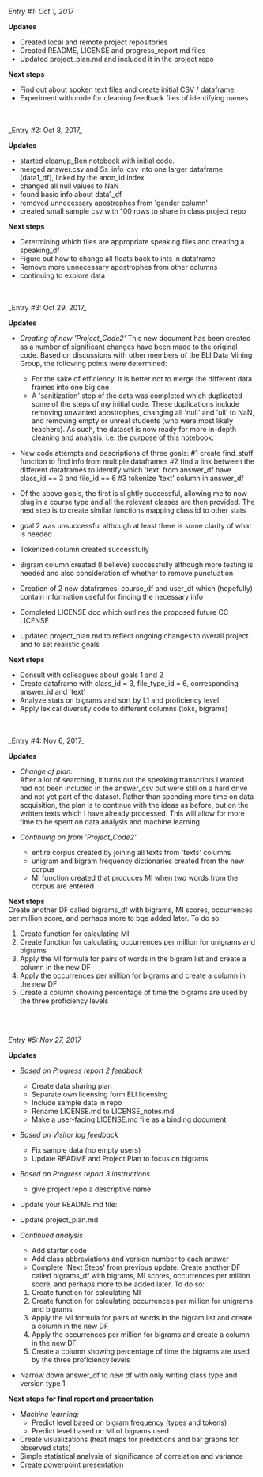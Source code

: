 _Entry #1: Oct 1, 2017_

**Updates**  
- Created local and remote project repositories
- Created README, LICENSE and progress_report md files
- Updated project_plan.md and included it in the project repo

**Next steps**
- Find out about spoken text files and create initial CSV / dataframe
- Experiment with code for cleaning feedback files of identifying names

<br>
<br>
_Entry #2: Oct 8, 2017_

**Updates**  
- started cleanup_Ben notebook with initial code.  
- merged answer.csv and Ss_info_csv into one larger dataframe (data1_df), linked by the anon_id index
- changed all null values to NaN  
- found basic info about data1_df  
- removed unnecessary apostrophes from 'gender column'  
- created small sample csv with 100 rows to share in class project repo

**Next steps**
- Determining which files are appropriate speaking files and creating a speaking_df  
- Figure out how to change all floats back to ints in dataframe
- Remove more unnecessary apostrophes from other columns  
- continuing to explore data

<br>
<br>
_Entry #3: Oct 29, 2017_

**Updates**  
- *Creating of new 'Project_Code2'*
  This new document has been created as a number of significant changes have been made to the original code. Based on discussions with other members of the ELI Data Mining Group, the following points were determined:  

  - For the sake of efficiency, it is better not to merge the different data frames into one big one
  - A 'sanitization' step of the data was completed which duplicated some of the steps of my initial code. These duplications include removing unwanted apostrophes, changing all 'null' and 'ull' to NaN, and removing empty or unreal students (who were most likely teachers). As such, the dataset is now ready for more in-depth cleaning and analysis, i.e. the purpose of this notebook.  

- New code attempts and descriptions of three goals:
  #1 create find_stuff function to find info from multiple dataframes
  #2 find a link between the different dataframes to identify which 'text' from answer_df have class_id == 3 and file_id == 6
  #3 tokenize 'text' column in answer_df  

- Of the above goals, the first is slightly successful, allowing me to now plug in a course type and all the relevant classes are then provided. The next step is to create similar functions mapping class id to other stats  
- goal 2 was unsuccessful although at least there is some clarity of what is needed  
- Tokenized column created successfully  
- Bigram column created (I believe) successfully although more testing is needed and also consideration of whether to remove punctuation  
- Creation of 2 new dataframes: course_df and user_df which (hopefully) contain information useful for finding the necessary info  
- Completed LICENSE doc which outlines the proposed future CC LICENSE
- Updated project_plan.md to reflect ongoing changes to overall project and to set realistic goals  

**Next steps**
- Consult with colleagues about goals 1 and 2  
- Create dataframe with class_id = 3, file_type_id = 6, corresponding answer_id and 'text'  
- Analyze stats on bigrams and sort by L1 and proficiency level  
- Apply lexical diversity code to different columns (toks, bigrams)  
<br>
<br>
_Entry #4: Nov 6, 2017_

**Updates**  
- *Change of plan:*  
  After a lot of searching, it turns out the speaking transcripts I wanted had not been included in the answer_csv but were still on a hard drive and not yet part of the dataset. Rather than spending more time on data acquisition, the plan is to continue with the ideas as before, but on the written texts which I have already processed. This will allow for more time to be spent on data analysis and machine learning.

- *Continuing on from 'Project_Code2'*  
  - entire corpus created by joining all texts from 'texts' columns
  - unigram and bigram frequency dictionaries created from the new corpus
  - MI function created that produces MI when two words from the corpus are entered

**Next steps**  
Create another DF called bigrams_df with bigrams, MI scores, occurrences per million score, and perhaps more to bge added later. To do so:  
1) Create function for calculating MI
2) Create function for calculating occurrences per million for unigrams and bigrams  
3) Apply the MI formula for pairs of words in the bigram list and create a column in the new DF  
4) Apply the occurrences per million for bigrams and create a column in the new DF  
5) Create a column showing percentage of time the bigrams are used by the three proficiency levels  

<br>
<br>

_Entry #5: Nov 27, 2017_

**Updates**  
- *Based on Progress report 2 feedback*  
  - Create data sharing plan
  - Separate own licensing form ELI licensing
  - Include sample data in repo
  - Rename LICENSE.md to LICENSE_notes.md
  - Make a user-facing LICENSE.md file as a binding document

- *Based on Visitor log feedback*  
  - Fix sample data (no empty users)
  - Update README and Project Plan to focus on bigrams

- *Based on Progress report 3 instructions*
  - give project repo a descriptive name
- Update your README.md file:
- Update project_plan.md

- *Continued analysis*  
  - Add starter code  
  - Add class abbreviations and version number to each answer
  - Complete 'Next Steps' from previous update:
  Create another DF called bigrams_df with bigrams, MI scores, occurrences per million score, and perhaps more to be added later. To do so:  
  1) Create function for calculating MI
  2) Create function for calculating occurrences per million for unigrams and bigrams  
  3) Apply the MI formula for pairs of words in the bigram list and create a column in the new DF  
  4) Apply the occurrences per million for bigrams and create a column in the new DF  
  5) Create a column showing percentage of time the bigrams are used by the three proficiency levels
- Narrow down answer_df to new df with only writing class type and version type 1

**Next steps for final report and presentation**  
- *Machine learning:*
  - Predict level based on bigram frequency (types and tokens)
  - Predict level based on MI of bigrams used
- Create visualizations (heat maps for predictions and bar graphs for observed stats)
- Simple statistical analysis of significance of correlation and variance
- Create powerpoint presentation
